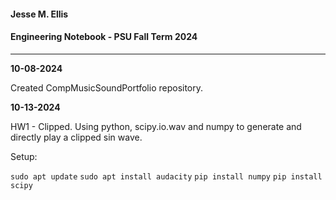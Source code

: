 #### Jesse M. Ellis

#### Engineering Notebook - PSU Fall Term 2024

---

**10-08-2024**

Created CompMusicSoundPortfolio repository.

**10-13-2024**

HW1 - Clipped. Using python, scipy.io.wav and numpy to generate and directly play a clipped sin wave.

Setup:

`sudo apt update`
`sudo apt install audacity`
`pip install numpy`
`pip install scipy`
